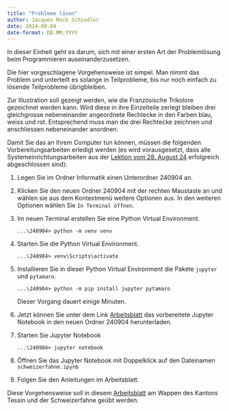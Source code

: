 ```yaml
---
title: "Probleme lösen"
author: Jacques Mock Schindler
date: 2024-09-04
date-format: DD.MM.YYYY
---
```


In dieser Einheit geht es darum, sich mit einer ersten Art der
Problemlösung beim Programmieren auseinanderzusetzen.

Die hier vorgeschlagene Vorgehensweise ist simpel. Man nimmt das Problem
und unterteilt es solange in Teilprobleme, bis nur noch einfach zu
lösende Teilprobleme übrigbleiben.

Zur Illustration soll gezeigt werden, wie die Französische Trikolore
gezeichnet werden kann. Wird diese in ihre Einzelteile zerlegt bleiben
drei gleichgrosse nebeneinander angeordnete Rechtecke in den Farben
blau, weiss und rot. Entsprechend muss man die drei Rechtecke zeichnen
und anschliessen nebeneinander anordnen.

Damit Sie das an Ihrem Computer tun können, müssen die folgenden
Vorbereitungsarbeiten erledigt werden (es wird vorausgesetzt, dass alle
Systemeinrichtungsarbeiten aus der 
[Lektion vom 28. August 24](../240828/installationsanleitungen.md)
erfolgreich abgeschlossen sind):

1. Legen Sie im Ordner Informatik einen Unterordner 240904 an.
2. Klicken Sie den neuen Ordner 240904 mit der rechten Maustaste an und
   wählen sie aus dem Kontextmenü weitere Optionen aus. In den weiteren
   Optionen wählen Sie `In Terminal öffnen`.
3. Im neuen Terminal erstellen Sie eine Python Virtual Environment.
   
   ```shell
   ...\240904> python -m venv venv
   ```

4. Starten Sie die Python Virtual Environment.
   
   ```shell
   ...\240904> venv\Scripts\activate
   ```

5. Installieren Sie in dieser Python Virtual Environment die Pakete
   `jupyter` und `pytamaro`.

      
   ```shell
   ...\240904> python -m pip install jupyter pytamaro
   ```

   Dieser Vorgang dauert einige Minuten.

6. Jetzt können Sie unter dem Link
   [Arbeitsblatt](https://colab.research.google.com/github/I-eW-24-28/Script/blob/main/docs/240904/schweizerfahne.ipynb)
   das vorbereitete Jupyter Notebook in den neuen Ordner 240904
   herunterladen.
   
7. Starten Sie Jupyter Notebook

      
   ```shell
   ...\240904> jupyter notebook
   ```
8. Öffnen Sie das Jupyter Notebook mit Doppelklick auf den Dateinamen `schweizerfahne.ipynb`
9. Folgen Sie den Anleitungen im Arbeitsblatt.

Diese Vorgehensweise soll in diesem 
[Arbeitsblatt](https://colab.research.google.com/github/I-eW-24-28/Script/blob/main/docs/240904/schweizerfahne.ipynb)
am Wappen des Kantons Tessin und der Schweizerfahne geübt werden.